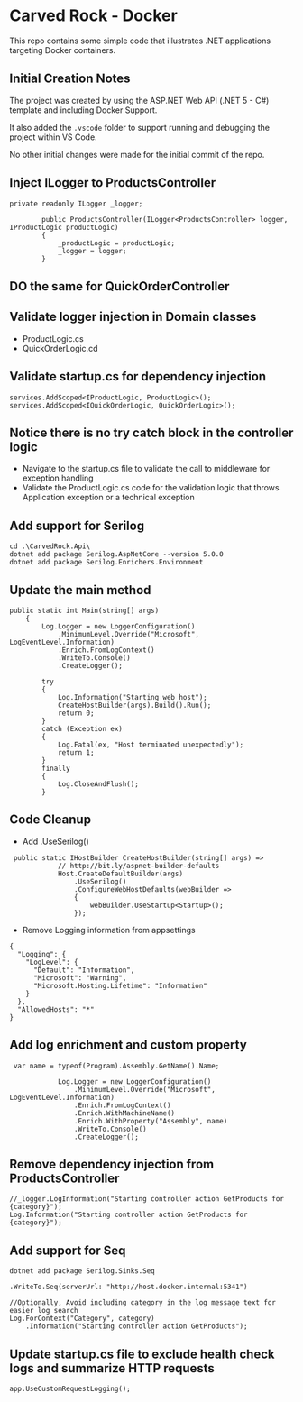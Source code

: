 # Carved Rock - Docker 
This repo contains some simple code that illustrates .NET applications targeting 
Docker containers.

## Initial Creation Notes
The project was created by using the ASP.NET Web API (.NET 5 - C#) template and including Docker Support.

It also added the `.vscode` folder to support running and debugging the project within VS Code.

No other initial changes were made for the initial commit of the repo.

## Inject ILogger to ProductsController
```
private readonly ILogger _logger;

        public ProductsController(ILogger<ProductsController> logger, IProductLogic productLogic)
        {
            _productLogic = productLogic;
            _logger = logger;
        }
```

## DO the same for QuickOrderController

## Validate logger injection in Domain classes
* ProductLogic.cs
* QuickOrderLogic.cd

## Validate startup.cs for dependency injection
```
services.AddScoped<IProductLogic, ProductLogic>();
services.AddScoped<IQuickOrderLogic, QuickOrderLogic>();
```

## Notice there is no try catch block in the controller logic
* Navigate to the startup.cs file to validate the call to middleware for exception handling 
* Validate the ProductLogic.cs code for the validation logic that throws Application exception or a technical exception

## Add support for Serilog
```
cd .\CarvedRock.Api\
dotnet add package Serilog.AspNetCore --version 5.0.0
dotnet add package Serilog.Enrichers.Environment
```

## Update the main method
```
public static int Main(string[] args)
    {
        Log.Logger = new LoggerConfiguration()
            .MinimumLevel.Override("Microsoft", LogEventLevel.Information)
            .Enrich.FromLogContext()
            .WriteTo.Console()
            .CreateLogger();

        try
        {
            Log.Information("Starting web host");
            CreateHostBuilder(args).Build().Run();
            return 0;
        }
        catch (Exception ex)
        {
            Log.Fatal(ex, "Host terminated unexpectedly");
            return 1;
        }
        finally
        {
            Log.CloseAndFlush();
        }
```

## Code Cleanup
* Add .UseSerilog()
```
 public static IHostBuilder CreateHostBuilder(string[] args) =>
		    // http://bit.ly/aspnet-builder-defaults
            Host.CreateDefaultBuilder(args)
                .UseSerilog()
                .ConfigureWebHostDefaults(webBuilder =>
                {
                    webBuilder.UseStartup<Startup>();
                });
```

* Remove Logging information from appsettings
```
{
  "Logging": {
    "LogLevel": {
      "Default": "Information",
      "Microsoft": "Warning",
      "Microsoft.Hosting.Lifetime": "Information"
    }
  },
  "AllowedHosts": "*"
}
```

## Add log enrichment and custom property
```
 var name = typeof(Program).Assembly.GetName().Name;

            Log.Logger = new LoggerConfiguration()
                .MinimumLevel.Override("Microsoft", LogEventLevel.Information)
                .Enrich.FromLogContext()
                .Enrich.WithMachineName()
                .Enrich.WithProperty("Assembly", name)
                .WriteTo.Console()
                .CreateLogger();
```

## Remove dependency injection from ProductsController
```
//_logger.LogInformation("Starting controller action GetProducts for {category}");
Log.Information("Starting controller action GetProducts for {category}");
```

## Add support for Seq
```
dotnet add package Serilog.Sinks.Seq

.WriteTo.Seq(serverUrl: "http://host.docker.internal:5341")

//Optionally, Avoid including category in the log message text for easier log search
Log.ForContext("Category", category)
    .Information("Starting controller action GetProducts");
```

## Update startup.cs file to exclude health check logs and summarize HTTP requests
```
app.UseCustomRequestLogging();
```

